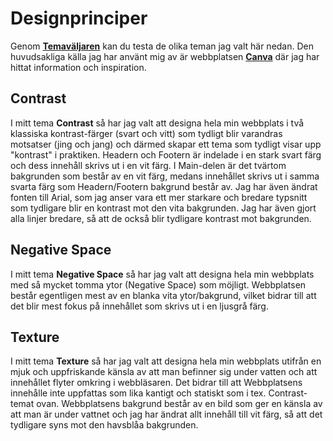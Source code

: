 # Designprinciper

Genom **<a href="index.php/theme-selector">Temaväljaren</a>** kan du testa de olika teman jag valt här nedan.
Den huvudsakliga källa jag har använt mig av är webbplatsen **[Canva](https://designschool.canva.com/design-elements-principles/)** där jag har hittat information och inspiration.

## Contrast
I mitt tema **Contrast** så har jag valt att designa hela min webbplats i två klassiska kontrast-färger (svart och vitt) som tydligt blir varandras motsatser (jing och jang) och därmed skapar ett tema som tydligt visar upp "kontrast" i praktiken.
Headern och Footern är indelade i en stark svart färg och dess innehåll skrivs ut i en vit färg. I Main-delen är det tvärtom bakgrunden som består av en vit färg, medans innehållet skrivs ut i samma svarta färg som Headern/Footern bakgrund består av.
Jag har även ändrat fonten till Arial, som jag anser vara ett mer starkare och bredare typsnitt som tydligare blir en kontrast mot den vita bakgrunden. Jag har även gjort alla linjer bredare, så att de också blir tydligare kontrast mot bakgrunden.

## Negative Space
I mitt tema **Negative Space** så har jag valt att designa hela min webbplats med så mycket tomma ytor (Negative Space) som möjligt. Webbplatsen består egentligen mest av en blanka vita ytor/bakgrund, vilket bidrar till att det blir mest fokus på innehållet som skrivs ut i en ljusgrå färg.

## Texture
I mitt tema **Texture** så har jag valt att designa hela min webbplats utifrån en mjuk och uppfriskande känsla av att man befinner sig under vatten och att innehållet flyter omkring i webbläsaren. Det bidrar till att Webbplatsens innehålle inte uppfattas som lika kantigt och statiskt som i tex. Contrast-temat ovan.
Webbplatsens bakgrund består av en bild som ger en känsla av att man är under vattnet och jag har ändrat allt innehåll till vit färg, så att det tydligare syns mot den havsblåa bakgrunden.
